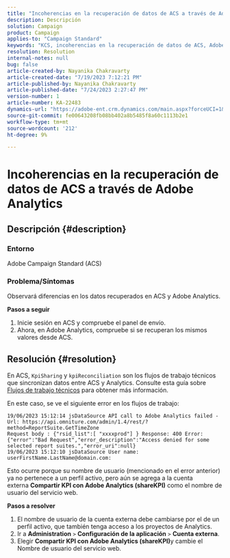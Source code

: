```yaml
---
title: "Incoherencias en la recuperación de datos de ACS a través de Adobe Analytics"
description: Descripción
solution: Campaign
product: Campaign
applies-to: "Campaign Standard"
keywords: "KCS, incoherencias en la recuperación de datos de ACS, Adobe Campaign Standard, Adobe Analytics, Compartir KPI con Adobe Analytics"
resolution: Resolution
internal-notes: null
bug: false
article-created-by: Nayanika Chakravarty
article-created-date: "7/19/2023 7:12:21 PM"
article-published-by: Nayanika Chakravarty
article-published-date: "7/24/2023 2:27:47 PM"
version-number: 1
article-number: KA-22483
dynamics-url: "https://adobe-ent.crm.dynamics.com/main.aspx?forceUCI=1&pagetype=entityrecord&etn=knowledgearticle&id=f3f9052e-6826-ee11-9966-6045bd006c82"
source-git-commit: fe00643208fb08bb402a8b5485f8a60c1113b2e1
workflow-type: tm+mt
source-wordcount: '212'
ht-degree: 9%

---
```


# Incoherencias en la recuperación de datos de ACS a través de Adobe Analytics

## Descripción {#description}


### Entorno

Adobe Campaign Standard (ACS)

### Problema/Síntomas

Observará diferencias en los datos recuperados en ACS y Adobe Analytics.

<b>Pasos a seguir</b>

1. Inicie sesión en ACS y compruebe el panel de envío.
2. Ahora, en Adobe Analytics, compruebe si se recuperan los mismos valores desde ACS.



## Resolución {#resolution}


En ACS, `KpiSharing` y `kpiReconciliation` son los flujos de trabajo técnicos que sincronizan datos entre ACS y Analytics. Consulte esta guía sobre [Flujos de trabajo técnicos](https://experienceleague.adobe.com/docs/campaign-standard/using/administrating/application-settings/technical-workflows.html?lang=es) para obtener más información.

En este caso, se ve el siguiente error en los flujos de trabajo:


```
19/06/2023 15:12:14 jsDataSource API call to Adobe Analytics failed - Url: https://api.omniture.com/admin/1.4/rest/?method=ReportSuite.GetTimeZone
Request body : {"rsid_list":[ "xxxxprod"] } Response: 400 Error: {"error":"Bad Request","error_description":"Access denied for some selected report suites.","error_uri":null}
19/06/2023 15:12:10 jsDataSource User name: userFirstName.LastName@domain.com:
```


Esto ocurre porque su nombre de usuario (mencionado en el error anterior) ya no pertenece a un perfil activo, pero aún se agrega a la cuenta externa <b>Compartir KPI con Adobe Analytics (shareKPI)</b> como el nombre de usuario del servicio web.

<b>Pasos a resolver</b>

1. El nombre de usuario de la cuenta externa debe cambiarse por el de un perfil activo, que también tenga acceso a los proyectos de Analytics.
2. Ir a <b>Administration</b> `>`  <b>Configuración de la aplicación</b> `>`  <b>Cuenta externa</b>.
3. Elegir <b>Compartir KPI con Adobe Analytics (shareKPI)</b>y cambie el Nombre de usuario del servicio web.

